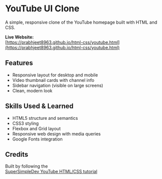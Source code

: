 # YouTube UI Clone

A simple, responsive clone of the YouTube homepage built with HTML and CSS.

**Live Website:**  
[https://prabhjeet8963.github.io/html-css/youtube.html](https://prabhjeet8963.github.io/html-css/youtube.html)

## Features

- Responsive layout for desktop and mobile
- Video thumbnail cards with channel info
- Sidebar navigation (visible on large screens)
- Clean, modern look

## Skills Used & Learned

- HTML5 structure and semantics
- CSS3 styling
- Flexbox and Grid layout
- Responsive web design with media queries
- Google Fonts integration

## Credits

Built by following the  
[SuperSimpleDev YouTube HTML/CSS tutorial](https://youtu.be/G3e-cpL7ofc?si=fb1idtjOTVYc_g2-)